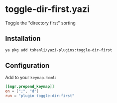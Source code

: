 # toggle-dir-first.yazi

Toggle the "directory first" sorting

## Installation

```sh
ya pkg add tshanli/yazi-plugins:toggle-dir-first
```

## Configuration

Add to your `keymap.toml`:

```toml
[[mgr.prepend_keymap]]
on = [";", "d"]
run = "plugin toggle-dir-first"

